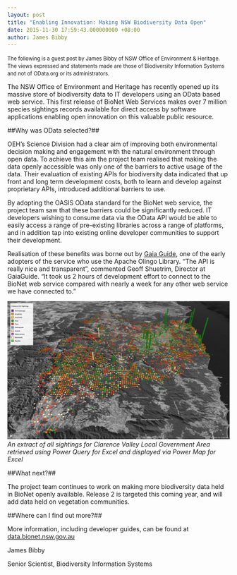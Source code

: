 ```yaml
---
layout: post
title: "Enabling Innovation: Making NSW Biodiversity Data Open"
date: 2015-11-30 17:59:43.000000000 +08:00
author: James Bibby
---
```

<small>The following is a guest post by James Bibby of NSW Office of Environment & Heritage. The views expressed and statements made are those of Biodiversity Information Systems and not of OData.org or its administrators.</small>

The NSW Office of Environment and Heritage has recently opened up its massive store of biodiversity data to IT developers using an OData based web service.  This first release of BioNet Web Services makes over 7 million species sightings records available for direct access by software applications enabling open innovation on this valuable public resource.

##Why was OData selected?##

OEH’s Science Division had a clear aim of improving both environmental decision making and engagement with the natural environment through open data.  To achieve this aim the project team realised that making the data openly accessible was only one of the barriers to active usage of the data.  Their evaluation of existing APIs for biodiversity data indicated that up front and long term development costs, both to learn and develop against proprietary APIs, introduced additional barriers to use.

By adopting the OASIS OData standard for the BioNet web service, the project team saw that these barriers could be significantly reduced.   IT developers wishing to consume data via the OData API would be able to easily access a range of pre-existing libraries across a range of platforms, and in addition tap into existing online developer communities to support their development.

Realisation of these benefits was borne out by [Gaia Guide](http://www.gaiaguide.info), one of the early adopters of the service who use the Apache Olingo Library.  “The API is really nice and transparent”, commented Geoff Shuetrim, Director at GaiaGuide.  “It took us 2 hours of development effort to connect to the BioNet web service compared with nearly a week for any other web service we have connected to.”

![Excel Biodiversity Powermap](/assets/biodiversitypowermap.png)
*An extract of all sightings for Clarence Valley Local Government Area retrieved using Power Query for Excel and displayed via Power Map for Excel*

##What next?##

The project team continues to work on making more biodiversity data held in BioNet openly available.  Release 2 is targeted this coming year, and will add data held on vegetation communities.

##Where can I find out more?##

More information, including developer guides, can be found at [data.bionet.nsw.gov.au](http://data.bionet.nsw.gov.au)

James Bibby

Senior Scientist, Biodiversity Information Systems
